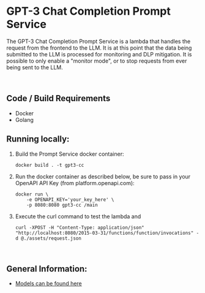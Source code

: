 # GPT-3 Chat Completion Prompt Service

The GPT-3 Chat Completion Prompt Service is a lambda that handles the request from the frontend to the LLM. It is at this point that the data being submitted to the LLM is processed for monitoring and DLP mitigation. It is possible to only enable a "monitor mode", or to stop requests from ever being sent to the LLM.

<br />

## Code / Build Requirements

- Docker
- Golang

## Running locally:

1. Build the Prompt Service docker container: <br />
    ```
    docker build . -t gpt3-cc
    ```

1. Run the docker container as described below, be sure to pass in your OpenAPI API Key (from platform.openapi.com):
    ```
    docker run \
        -e OPENAPI_KEY='your_key_here' \
        -p 8080:8080 gpt3-cc /main
    ```

1. Execute the curl command to test the lambda and 
    ```
    curl -XPOST -H "Content-Type: application/json" "http://localhost:8080/2015-03-31/functions/function/invocations" -d @./assets/request.json
    ```

<br />

## General Information:

- [Models can be found here](https://pkg.go.dev/github.com/sashabaranov/go-openai@v1.5.7#pkg-constants)

